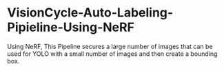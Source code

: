 # VisionCycle-Auto-Labeling-Pipieline-Using-NeRF
Using NeRF, This Pipeline secures a large number of images that can be used for YOLO with a small number of images and then create a bounding box.
